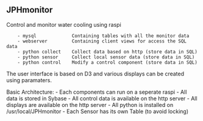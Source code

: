 
JPHmonitor
----------

Control and monitor water cooling using raspi

		- mysql				Containing tables with all the monitor data
		- webserver			Containing client views for access the SQL data
		- python collect	Collect data based on http (store data in SQL)
		- python sensor		Collect local sensor data (store data in SQL)
		- python control	Modify a control component (store data in SQL)

The user interface is based on D3 and various displays can be created using paramaters.

Basic Architecture:
 	- Each components can run on a seperate raspi
 	- All data is stored in Sybase
 	- All control data is available on the http server
 	- All displays are available on the http server
 	- All python is installed on /usr/local/JPHmonitor
	- Each Sensor has its own Table (to avoid locking) 
